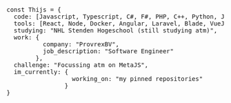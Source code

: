 <pre>const Thijs = {
  code: [Javascript, Typescript, C#, F#, PHP, C++, Python, Java. Dart, SQL, CSS],
  tools: [React, Node, Docker, Angular, Laravel, Blade, VueJS, Unity, Flutter],
  studying: "NHL Stenden Hogeschool (still studying atm)",
  work: {
          company: "ProvrexBV",
          job_description: "Software Engineer"
        },
  challenge: "Focussing atm on MetaJS",
  im_currently: {
                  working_on: "my pinned repositories"
                }
}</pre>
